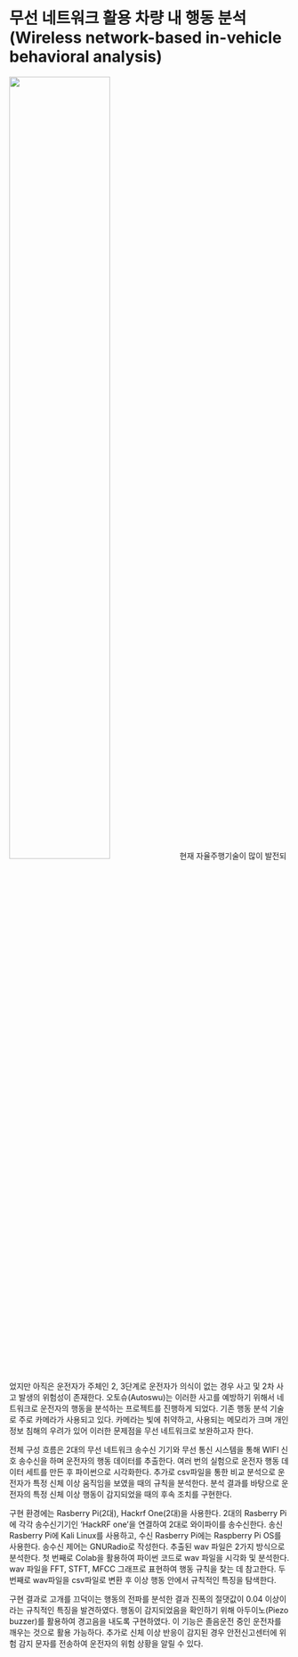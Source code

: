 # 무선 네트워크 활용 차량 내 행동 분석 <br> (Wireless network-based in-vehicle behavioral analysis)
<img width="60%" src="/readmepic/diagram.jpeg"/>
 현재 자율주행기술이 많이 발전되었지만 아직은 운전자가 주체인 2, 3단계로 운전자가 의식이 없는 경우 사고 및 2차 사고 발생의 위험성이 존재한다. 오토슈(Autoswu)는 이러한 사고를 예방하기 위해서 네트워크로 운전자의 행동을 분석하는 프로젝트를 진행하게 되었다. 기존 행동 분석 기술로 주로 카메라가 사용되고 있다. 카메라는 빛에 취약하고, 사용되는 메모리가 크며 개인정보 침해의 우려가 있어 이러한 문제점을 무선 네트워크로 보완하고자 한다.
 
  전체 구성 흐름은 2대의 무선 네트워크 송수신 기기와 무선 통신 시스템을 통해 WIFI 신호 송수신을 하며 운전자의 행동 데이터를 추출한다. 여러 번의 실험으로 운전자 행동 데이터 세트를 만든 후 파이썬으로 시각화한다. 추가로 csv파일을 통한 비교 분석으로 운전자가 특정 신체 이상 움직임을 보였을 때의 규칙을 분석한다. 분석 결과를 바탕으로 운전자의 특정 신체 이상 행동이 감지되었을 때의 후속 조치를 구현한다.
  
  구현 환경에는 Rasberry Pi(2대), Hackrf One(2대)을 사용한다. 2대의 Rasberry Pi에 각각 송수신기기인 ‘HackRF one’을 연결하여 2대로 와이파이를 송수신한다. 송신 Rasberry Pi에 Kali Linux를 사용하고, 수신 Rasberry Pi에는 Raspberry Pi OS를 사용한다. 송수신 제어는 GNURadio로 작성한다. 추출된 wav 파일은 2가지 방식으로 분석한다. 첫 번째로 Colab을 활용하여 파이썬 코드로 wav 파일을 시각화 및 분석한다. wav 파일을 FFT, STFT, MFCC 그래프로 표현하여 행동 규칙을 찾는 데 참고한다. 두 번째로 wav파일을 csv파일로 변환 후 이상 행동 안에서 규칙적인 특징을 탐색한다. 
  
  구현 결과로 고개를 끄덕이는 행동의 전파를 분석한 결과 진폭의 절댓값이 0.04 이상이라는 규칙적인 특징을 발견하였다. 행동이 감지되었음을 확인하기 위해 아두이노(Piezo buzzer)를 활용하여 경고음을 내도록 구현하였다. 이 기능은 졸음운전 중인 운전자를 깨우는 것으로 활용 가능하다. 추가로 신체 이상 반응이 감지된 경우 안전신고센터에 위험 감지 문자를 전송하여 운전자의 위험 상황을 알릴 수 있다.
